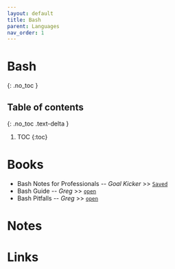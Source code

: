 ```yaml
---
layout: default
title: Bash
parent: Languages
nav_order: 1
---
```


# Bash
{: .no_toc }

## Table of contents
{: .no_toc .text-delta }

1. TOC
{:toc}

# Books

- Bash Notes for Professionals -- *Goal Kicker* >> [`Saved`](file:///media/rishi/d057170c-fade-44e6-a98a-5028064c1c84/Computer%20Science/Goalkicker%20-%20Notes/BashNotesForProfessionals.pdf)
- Bash Guide -- *Greg* >> [`open`](http://mywiki.wooledge.org/BashGuide)
- Bash Pitfalls -- *Greg* >> [`open`](http://mywiki.wooledge.org/BashPitfalls)

# Notes

# Links

